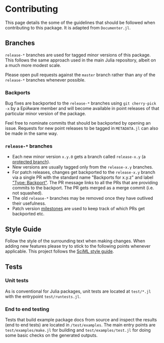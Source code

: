 # Contributing

This page details the some of the guidelines that should be followed when contributing to this package. It is adapted from `Documenter.jl`.

## Branches

`release-*` branches are used for tagged minor versions of this package. This follows the same approach used in the main Julia repository, albeit on a much more modest scale.

Please open pull requests against the `master` branch rather than any of the `release-*` branches whenever possible.

### Backports

Bug fixes are backported to the `release-*` branches using `git cherry-pick -x` by a EpiAware member and will become available in point releases of that particular minor version of the package.

Feel free to nominate commits that should be backported by opening an issue. Requests for new point releases to be tagged in `METADATA.jl` can also be made in the same way.

### `release-*` branches

  * Each new minor version `x.y.0` gets a branch called `release-x.y` (a [protected branch](https://docs.github.com/en/repositories/configuring-branches-and-merges-in-your-repository/managing-protected-branches/about-protected-branches)).
  * New versions are usually tagged only from the `release-x.y` branches.
  * For patch releases, changes get backported to the `release-x.y` branch via a single PR with the standard name "Backports for x.y.z" and label ["Type: Backport"](https://github.com/JuliaDocs/Documenter.jl/pulls?q=label%3A%22Type%3A+Backport%22). The PR message links to all the PRs that are providing commits to the backport. The PR gets merged as a merge commit (i.e. not squashed).
  * The old `release-*` branches may be removed once they have outlived their usefulness.
  * Patch version [milestones](https://github.com/CDCgov/Rt-without-renewal/milestones) are used to keep track of which PRs get backported etc.

## Style Guide

Follow the style of the surrounding text when making changes. When adding new features please try to stick to the following points whenever applicable. This project follows the
[SciML style guide](https://github.com/SciML/SciMLStyle).

## Tests

### Unit tests

As is conventional for Julia packages, unit tests are located at `test/*.jl` with the entrypoint
`test/runtests.jl`.

### End to end testing

Tests that build example package docs from source and inspect the results (end to end tests) are
located in `/test/examples`. The main entry points are `test/examples/make.jl` for building and
`test/examples/test.jl` for doing some basic checks on the generated outputs.
